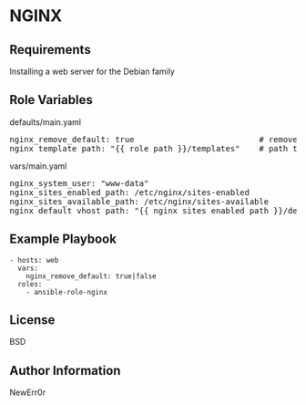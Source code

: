 NGINX
=========


Requirements
------------

Installing a web server for the Debian family

Role Variables
--------------
defaults/main.yaml
<pre>
nginx_remove_default: true                          # remove nginx default site
nginx_template_path: "{{ role_path }}/templates"    # path to nginx site-template
</pre>

vars/main.yaml
<pre>
nginx_system_user: "www-data"
nginx_sites_enabled_path: /etc/nginx/sites-enabled
nginx_sites_available_path: /etc/nginx/sites-available
nginx_default_vhost_path: "{{ nginx_sites_enabled_path }}/default"
</pre>

Example Playbook
----------------

    - hosts: web
      vars: 
        nginx_remove_default: true|false
      roles:
        - ansible-role-nginx

License
-------

BSD

Author Information
------------------

NewErr0r
